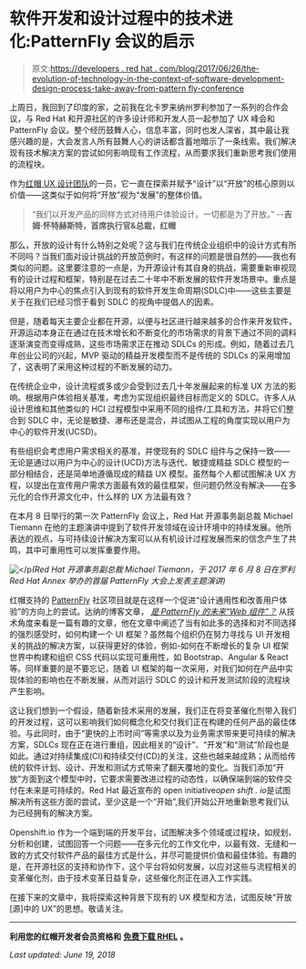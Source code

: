 # 软件开发和设计过程中的技术进化:PatternFly 会议的启示

> 原文:[https://developers . red hat . com/blog/2017/06/26/the-evolution-of-technology-in-the-context-of-software-development-design-process-take-away-from-pattern fly-conference](https://developers.redhat.com/blog/2017/06/26/the-evolution-of-technology-in-the-context-of-software-development-design-process-take-away-from-patternfly-conference)

上周日，我回到了印度的家，之前我在北卡罗来纳州罗利参加了一系列的合作会议，与 Red Hat 和开源社区的许多设计师和开发人员一起参加了 UX 峰会和 PatternFly 会议。整个经历鼓舞人心，信息丰富，同时也发人深省，其中最让我感兴趣的是，大会发言人所有鼓舞人心的讲话都含蓄地暗示了一条线索。我们解决现有技术解决方案的尝试如何影响现有工作流程，从而要求我们重新思考我们使用的流程块。

作为[红帽 UX 设计团队](https://twitter.com/redhatuxd)的一员，它一直在探索并赋予“设计”以“开放”的核心原则以价值——这类似于如何将“开放”视为“发展”的整体价值。

> “我们以开发产品的同样方式对待用户体验设计。一切都是为了开放。” *-*-**吉姆·怀特赫斯特，首席执行官&总裁，红帽**

那么，开放的设计有什么特别之处呢？这与我们在传统企业组织中的设计方式有所不同吗？当我们面对设计挑战的开放范例时，有这样的问题是很自然的——我也有类似的问题。这里要注意的一点是，为开源设计有其自身的挑战，需要重新审视现有的设计过程和框架，特别是在过去二十年中不断发展的软件开发场景中。重点是将以用户为中心的焦点引入到现有的软件开发生命周期(SDLC)中——这些主要是关于在我们已经习惯于看到 SDLC 的视角中提倡人的因素。

但是，随着每天主要企业都在开源，以便与社区进行越来越多的合作来开发软件，开源运动本身正在通过在技术增长和不断变化的市场需求的背景下通过不同的调料逐渐演变而变得成熟，这些市场需求正在推动 SDLCs 的形成。例如，随着过去几年创业公司的兴起，MVP 驱动的精益开发模型而不是传统的 SDLCs 的采用增加了，这表明了采用这种过程的不断发展的动力。

在传统企业中，设计流程或多或少会受到过去几十年发展起来的标准 UX 方法的影响。根据用户体验相关基准，考虑为实现组织最终目标而定义的 SDLC。许多人从设计思维和其他类似的 HCI 过程模型中采用不同的组件/工具和方法，并将它们整合到 SDLC 中，无论是敏捷、瀑布还是混合，并试图从工程的角度实现以用户为中心的软件开发(UCSD)。

有些组织会考虑用户需求相关的基准，并使现有的 SDLC 组件与之保持一致——无论是通过以用户为中心的设计(UCD)方法与迭代、敏捷或精益 SDLC 模型的一部分相结合，还是简单地遵循现成的精益 UX 模型。虽然每个人都试图解决 UX 方程，以提出在宣传用户需求方面最有效的最佳框架，但问题仍然没有解决——在多元化的合作开源文化中，什么样的 UX 方法最有效？

在本月 8 日举行的第一次 PatternFly 会议上，Red Hat 开源事务副总裁 Michael Tiemann 在他的主题演讲中提到了软件开发领域在设计环境中的持续发展。他所表达的观点，与可持续设计解决方案可以从有机设计过程发展而来的信念产生了共鸣，其中可重用性可以发挥重要作用。

![</p](../Images/345ec0fc9f817fcfd8625ba20d5b2dff.png)*(Red Hat 开源事务副总裁 Michael Tiemann，于 2017 年 6 月 8 日在罗利 Red Hat Annex 举办的首届 PatternFly 大会上发表主题演讲)*

红帽支持的 [PatternFly](http://www.patternfly.org/) 社区项目就是在这样一个促进“设计通用性和改善用户体验”的方向上的尝试。达纳的博客文章， [*是 PatternFly 的未来“Web 组件”？*](https://developers.redhat.com/blog/2016/08/09/are-web-components-in-the-future-for-patternfly-2/) 从技术角度来看是一篇有趣的文章，他在文章中阐述了当有如此多的选择和对不同选择的强烈感受时，如何构建一个 UI 框架？虽然每个组织仍在努力寻找与 UI 开发相关的挑战的解决方案，以获得更好的体验，例如-如何在不断增长的复杂 UI 框架世界中构建和组织 CSS 代码以实现可重用性，如 Bootstrap、Angular & React 等。同样重要的是不要忘记，随着 UI 框架的每一次采用，对我们如何在产品中实现体验的影响也在不断发展，从而对运行 SDLC 的设计和开发测试阶段的流程块产生影响。

这让我们想到一个假设，随着新技术采用的发展，我们正在将变革催化剂带入我们的开发过程，这可以影响我们如何概念化和交付我们正在构建的任何产品的最佳体验。与此同时，由于“更快的上市时间”等需求以及为业务需求带来更可持续的解决方案，SDLCs 现在正在进行重组，因此相关的“设计”、“开发”和“测试”阶段也是如此。通过对持续集成(CI)和持续交付(CD)的关注，这些也越来越成熟；从而给传统的软件计划、设计、开发和测试方式带来了翻天覆地的变化。当我们添加“开放”方面到这个模型中时，它要求需要改进过程的动态性，以确保端到端的软件交付在未来是可持续的。Red Hat 最近宣布的 open initiative*open shift . io*是试图解决所有这些方面的尝试，至少这是一个“开始”,我们开始公开地重新思考我们认为已经拥有的解决方案。

Openshift.io 作为一个端到端的开发平台，试图解决多个领域或过程块，如规划、分析和创建，试图回答一个问题——在多元化的工作文化中，以最有效、无缝和一致的方式交付软件产品的最佳方式是什么，并尽可能提供价值和最佳体验。有趣的是，在开源社区的支持和协作下，这个平台将如何发展，以应对这些与流程相关的变革催化剂，由于技术变革日益复杂，这些催化剂正在进入工作实践。

在接下来的文章中，我将探索这种背景下现有的 UX 模型和方法，试图反映“开放[源]中的 UX”的思想。敬请关注。

* * *

**利用您的红帽开发者会员资格和** [**免费下载 RHEL**](http://developers.redhat.com/products/rhel/download/) **。**

*Last updated: June 19, 2018*